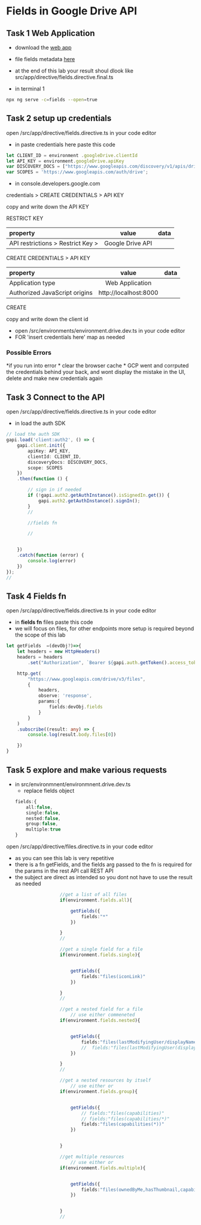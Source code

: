 # Fields in Google Drive API 

## Task 1 Web Application 

* download the [web app](https://github.com/codequickie123/AngularDriveApp)
* file fields metadata [here](https://developers.google.com/drive/api/v3/reference/files)

* at the end of this lab your result shoul dlook like src/app/directive/fields.directive.final.ts

* in terminal 1
```bash
npx ng serve -c=fields --open=true
```

## Task 2 setup up credentials

open /src/app/directive/fields.directive.ts in your code editor
* in paste credentials here paste this code
```ts
let CLIENT_ID = environment .googleDrive.clientId
let API_KEY = environment.googleDrive.apiKey
var DISCOVERY_DOCS = ["https://www.googleapis.com/discovery/v1/apis/drive/v3/rest"];
var SCOPES = 'https://www.googleapis.com/auth/drive';
```

* in console.developers.google.com

credentials > CREATE CREDENTIALS > API KEY

copy and write down the API KEY

RESTRICT KEY 

|property|value|data|
|:------|:------:|------:|
|API restrictions > Restrict Key > |Google Drive API||

CREATE CREDENTIALS > API KEY

|property|value|data|
|:------|:------:|------:|
|Application type|Web Application||
|Authorized JavaScript origins|http://localhost:8000||

CREATE


copy and write down the client id 


* open /src/environments/environment.drive.dev.ts in your code editor
* FOR 'insert credentials here' map as needed

### Possible Errors

*if you run into error 
    * clear the browser cache
    * GCP went and corrputed the credentials behind your back, and wont display the mistake in the UI, delete and make new credentials again

## Task 3 Connect to the API

open /src/app/directive/fields.directive.ts in your code editor
* in load the auth SDK
```ts
// load the auth SDK
gapi.load('client:auth2', () => {
    gapi.client.init({
        apiKey: API_KEY,
        clientId: CLIENT_ID,
        discoveryDocs: DISCOVERY_DOCS,
        scope: SCOPES
    })
    .then(function () {

        // sign in if needed
        if (!gapi.auth2.getAuthInstance().isSignedIn.get()) {
            gapi.auth2.getAuthInstance().signIn();
        }
        //

        //fields fn

        //


    })
    .catch(function (error) {
        console.log(error)
    })
});
//
```


## Task 4 Fields fn



open /src/app/directive/fields.directive.ts in your code editor
* in __fields fn__ files paste this code    
* we will focus on files, for other endpoints more setup is required beyond the scope of this lab
```ts
let getFields  =(devObj?)=>{
    let headers = new HttpHeaders()
    headers = headers
        .set("Authorization", `Bearer ${gapi.auth.getToken().access_token}`)

    http.get(
        "https://www.googleapis.com/drive/v3/files",
        {
            headers,
            observe: 'response',
            params:{
                fields:devObj.fields
            }
        }
    )
    .subscribe((result: any) => {
        console.log(result.body.files[0])

    })
}
```


## Task 5 explore and make various requests



* in src/environmnent/environmnent.drive.dev.ts
    * replace fields object
    ```ts
	fields:{
		all:false,
		single:false,
		nested:false,
		group:false,
		multiple:true
	}
    ```

open /src/app/directive/files.directive.ts in your code editor
* as you can see this lab is very repetitive 
* there is a fn getFields, and the fields arg passed to the fn 
is required for the params in the rest API call REST API
* the subject are direct as intended so you dont not have to use the result as needed
```ts
                    //get a list of all files
                    if(environment.fields.all){

                        getFields({
                            fields:"*"
                        })

                    }
                    //

                    //get a single field for a file
                    if(environment.fields.single){


                        getFields({
                            fields:"files(iconLink)"
                        })

                    }
                    //

                    //get a nested field for a file
                        // use either commeneted
                    if(environment.fields.nested){


                        getFields({
                            fields:"files(lastModifyingUser/displayName)"
                            //  fields:"files(lastModifyingUser(displayName))"
                        })

                    }
                    //

                    //get a nested resources by itself
                        // use either or
                    if(environment.fields.group){


                        getFields({
                            // fields:"files(capabilities)"
                            // fields:"files(capabilities/*)"
                            fields:"files(capabilities(*))"
                        })


                    }

                    //get multiple resources
                        // use either or
                    if(environment.fields.multiple){


                        getFields({
                            fields:"files(ownedByMe,hasThumbnail,capabilities(*))"
                        })


                    }
                    //
```
